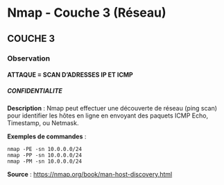 # Nmap - Couche 3 (Réseau)
## COUCHE 3

### Observation

#### ATTAQUE = SCAN D’ADRESSES IP ET ICMP

##### CONFIDENTIALITE

**Description** :
Nmap peut effectuer une découverte de réseau (ping scan) pour identifier les hôtes en ligne en envoyant des paquets ICMP Echo, Timestamp, ou Netmask.

**Exemples de commandes** :
```
nmap -PE -sn 10.0.0.0/24
nmap -PP -sn 10.0.0.0/24
nmap -PM -sn 10.0.0.0/24
```

**Source** : https://nmap.org/book/man-host-discovery.html
